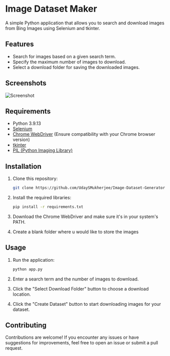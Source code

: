 
# Image Dataset Maker

A simple Python application that allows you to search and download images from Bing Images using Selenium and tkinter.

## Features

- Search for images based on a given search term.
- Specify the maximum number of images to download.
- Select a download folder for saving the downloaded images.

## Screenshots

![Screenshot](screenshots/screenshot.png)

## Requirements

- Python 3.9.13
- [Selenium](https://pypi.org/project/selenium/)
- [Chrome WebDriver](https://chromedriver.chromium.org/downloads) (Ensure compatibility with your Chrome browser version)
- [tkinter](https://docs.python.org/3/library/tkinter.html)
- [PIL (Python Imaging Library)](https://pillow.readthedocs.io/en/stable/)

## Installation

1. Clone this repository:

   ```sh
   git clone https://github.com/UdaySMukherjee/Image-Dataset-Generator.git
   ```
2. Install the required libraries:

   ```sh
   pip install -r requirements.txt
   ```
3. Download the Chrome WebDriver and make sure it's in your system's PATH.

4. Create a blank folder where u would like to store the images

## Usage
1. Run the application:
   ```sh
   python app.py
   ```
2. Enter a search term and the number of images to download.

3. Click the "Select Download Folder" button to choose a download location.

4. Click the "Create Dataset" button to start downloading images for your dataset.

## Contributing
Contributions are welcome! If you encounter any issues or have suggestions for improvements, feel free to open an issue or submit a pull request.
